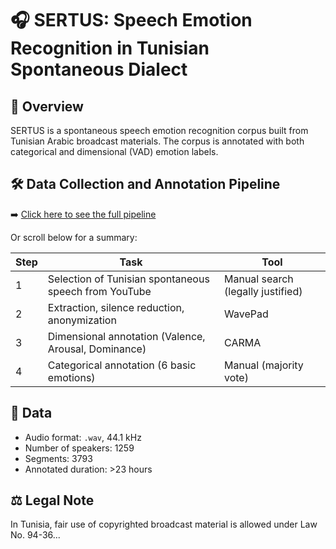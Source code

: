 # 🎧 SERTUS: Speech Emotion Recognition in Tunisian Spontaneous Dialect

## 📌 Overview

SERTUS is a spontaneous speech emotion recognition corpus built from Tunisian Arabic broadcast materials. The corpus is annotated with both categorical and dimensional (VAD) emotion labels.

## 🛠️ Data Collection and Annotation Pipeline

➡️ [Click here to see the full pipeline](documentation/pipeline.md)

Or scroll below for a summary:

| Step | Task                                                       | Tool                            |
|------|------------------------------------------------------------|---------------------------------|
| 1    | Selection of Tunisian spontaneous speech from YouTube      | Manual search (legally justified) |
| 2    | Extraction, silence reduction, anonymization               | WavePad                         |
| 3    | Dimensional annotation (Valence, Arousal, Dominance)       | CARMA                           |
| 4    | Categorical annotation (6 basic emotions)                  | Manual (majority vote)          |

## 📁 Data

- Audio format: `.wav`, 44.1 kHz
- Number of speakers: 1259
- Segments: 3793
- Annotated duration: >23 hours

## ⚖️ Legal Note

In Tunisia, fair use of copyrighted broadcast material is allowed under Law No. 94-36...
